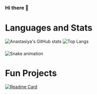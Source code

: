 ### Hi there 👋

<!--
**anryl050/anryl050** is a ✨ _special_ ✨ repository because its `README.md` (this file) appears on your GitHub profile.

Here are some ideas to get you started:

- 🔭 I’m currently working on ...
- 🌱 I’m currently learning ...
- 👯 I’m looking to collaborate on ...
- 🤔 I’m looking for help with ...
- 💬 Ask me about ...
- 📫 How to reach me: ...
- 😄 Pronouns: ...
- ⚡ Fun fact: ...
-->
# Languages and Stats
![Anastasiya's GitHub stats](https://github-readme-stats.vercel.app/api?username=anryl050&theme=highcontrast&show_icons=true)
![Top Langs](https://github-readme-stats.vercel.app/api/top-langs/?username=anryl050&theme=highcontrast&layout=compact)

###
![Snake animation](https://github.com/anryl050/anryl050/blob/output/github-contribution-grid-snake.svg)

# Fun Projects
[![Readme Card](https://github-readme-stats.vercel.app/api/pin/?username=anryl050&theme=vue&repo=cucumber-or-pickle)](https://github.com/anuraghazra/github-readme-stats)
